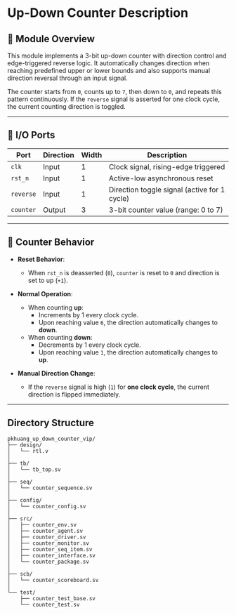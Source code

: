 # Up-Down Counter Description

## 📘 Module Overview

This module implements a 3-bit up-down counter with direction control and edge-triggered reverse logic. It automatically changes direction when reaching predefined upper or lower bounds and also supports manual direction reversal through an input signal.

The counter starts from `0`, counts up to `7`, then down to `0`, and repeats this pattern continuously. If the `reverse` signal is asserted for one clock cycle, the current counting direction is toggled.

---

## 🔧 I/O Ports

| Port     | Direction | Width | Description                                      |
|----------|-----------|-------|--------------------------------------------------|
| `clk`    | Input     | 1     | Clock signal, rising-edge triggered              |
| `rst_n`  | Input     | 1     | Active-low asynchronous reset                    |
| `reverse`| Input     | 1     | Direction toggle signal (active for 1 cycle)     |
| `counter`| Output    | 3     | 3-bit counter value (range: 0 to 7)              |

---

## 🔁 Counter Behavior

- **Reset Behavior**:
  - When `rst_n` is deasserted (`0`), `counter` is reset to `0` and direction is set to up (`+1`).
  
- **Normal Operation**:
  - When counting **up**:
    - Increments by 1 every clock cycle.
    - Upon reaching value `6`, the direction automatically changes to **down**.
  - When counting **down**:
    - Decrements by 1 every clock cycle.
    - Upon reaching value `1`, the direction automatically changes to **up**.

- **Manual Direction Change**:
  - If the `reverse` signal is high (`1`) for **one clock cycle**, the current direction is flipped immediately.

---

## Directory Structure
```
pkhuang_up_down_counter_vip/
├── design/
│   └── rtl.v
│
├── tb/
│   └── tb_top.sv
│
├── seq/
│   └── counter_sequence.sv
│
├── config/
│   └── counter_config.sv
│
├── src/
│   ├── counter_env.sv
│   ├── counter_agent.sv
│   ├── counter_driver.sv
│   ├── counter_monitor.sv
│   ├── counter_seq_item.sv
│   ├── counter_interface.sv
│   └── counter_package.sv
│
├── scb/
│   └── counter_scoreboard.sv
│
└── test/
    ├── counter_test_base.sv
    └── counter_test.sv

```